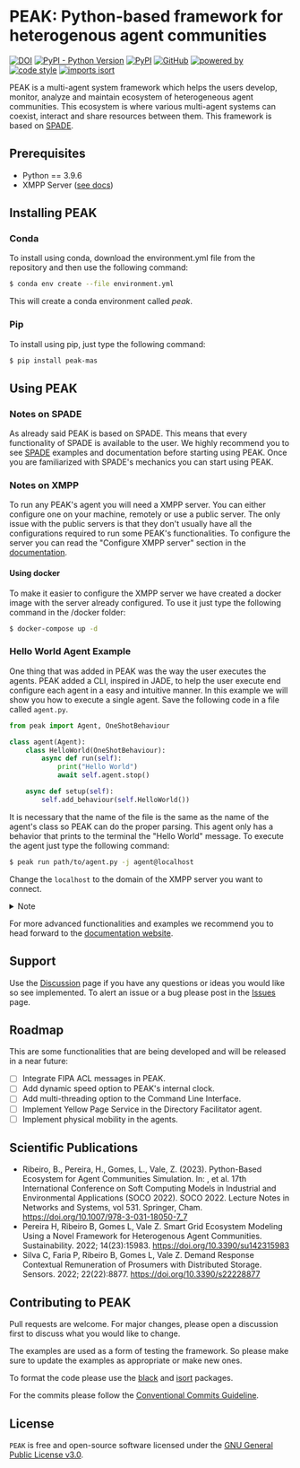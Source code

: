 # PEAK: Python-based framework for heterogenous agent communities

[![DOI](https://img.shields.io/badge/DOI-10.1007%2F978--3--031--18050--7__7-blue)](https://link.springer.com/chapter/10.1007/978-3-031-18050-7_7)
[![PyPI - Python Version](https://img.shields.io/pypi/pyversions/peak-mas)](https://pypi.org/project/peak-mas/)
[![PyPI](https://img.shields.io/pypi/v/peak-mas)](https://pypi.org/project/peak-mas/)
[![GitHub](https://img.shields.io/github/license/gecad-group/peak-mas)](https://github.com/gecad-group/peak-mas)
[![powered by](https://img.shields.io/static/v1?label=powered%20by&message=GECAD&color=177985&labelColor=de5d4a)](https://www.gecad.isep.ipp.pt/GECAD/Pages/Presentation/Home.aspx)
[![code style](https://img.shields.io/badge/code%20style-black-black)](https://github.com/psf/black)
[![imports isort](https://img.shields.io/static/v1?label=imports&message=isort&color=blue&labelColor=orange)](https://pycqa.github.io/isort/)

PEAK is a multi-agent system framework which helps the users develop, monitor, analyze and maintain ecosystem of heterogeneous agent communities. This ecosystem is  where various multi-agent systems can coexist, interact and share resources between them. 
This framework is based on <a href="https://spade-mas.readthedocs.io/en/latest/" target="_blank">SPADE</a>.


## Prerequisites

- Python == 3.9.6
- XMPP Server ([see docs](https://www.gecad.isep.ipp.pt/peak))


## Installing PEAK

### Conda

To install using conda, download the environment.yml file from the repository and then use the following command:
```bash
$ conda env create --file environment.yml	
```
This will create a conda environment called _peak_.

### Pip

To install using pip, just type the following command:
```bash
$ pip install peak-mas
```


## Using PEAK

### Notes on SPADE

As already said PEAK is based on SPADE. This means that every functionality of SPADE is available to the user. We highly recommend you to see <a href="https://spade-mas.readthedocs.io/en/latest/" target="_blank">SPADE</a> examples and documentation before starting using PEAK. Once you are familiarized with SPADE's mechanics you can start using PEAK.

### Notes on XMPP

To run any PEAK's agent you will need a XMPP server. You can either configure one on your machine, remotely or use a public server. The only issue with the public servers is that they don't usually have all the configurations required to run some PEAK's functionalities. To configure the server you can read the "Configure XMPP server" section in the <a href="http://www.gecad.isep.ipp.pt/peak" target="_blank">documentation</a>.

#### Using docker

To make it easier to configure the XMPP server we have created a docker image with the server already configured. To use it just type the following command in the /docker folder:

```bash
$ docker-compose up -d
```

### Hello World Agent Example

One thing that was added in PEAK was the way the user executes the agents. PEAK added a CLI, inspired in JADE, to help the user execute end configure each agent in a easy and intuitive manner.
In this example we will show you how to execute a single agent. Save the following code in a file called `agent.py`.

```python 
from peak import Agent, OneShotBehaviour

class agent(Agent):
    class HelloWorld(OneShotBehaviour):
        async def run(self):
            print("Hello World")
            await self.agent.stop()

    async def setup(self):
        self.add_behaviour(self.HelloWorld())
```
It is necessary that the name of the file is the same as the name of the agent's class so PEAK can do the proper parsing. This agent only has a behavior that prints to the terminal the "Hello World" message. To execute the agent just type the following command:
```bash 
$ peak run path/to/agent.py -j agent@localhost
```
Change the `localhost` to the domain of the XMPP server you want to connect.

<details><summary>Note</summary>
<p>

If you want to know more about each command we recommend reading the [documentation](http://www.gecad.isep.ipp.pt/peak) or using the `-h` option to see the help message.

</p>
</details>

For more advanced functionalities and examples we recommend you to head forward to the <a href="http://www.gecad.isep.ipp.pt/peak" target="_blank">documentation website</a>.


## Support

Use the <a href="https://github.com/gecad-group/peak-mas/discussions" target="_blank">Discussion</a> page if you have any questions or ideas you would like so see implemented.
To alert an issue or a bug please post in the <a href="https://github.com/gecad-group/peak-mas/issues" target="_blank">Issues</a> page.

## Roadmap

This are some functionalities that are being developed and will be released in a near future:
- [ ] Integrate FIPA ACL messages in PEAK.
- [ ] Add dynamic speed option to PEAK's internal clock.
- [ ] Add multi-threading option to the Command Line Interface.
- [ ] Implement Yellow Page Service in the Directory Facilitator agent.
- [ ] Implement physical mobility in the agents.

## Scientific Publications

- Ribeiro, B., Pereira, H., Gomes, L., Vale, Z. (2023). Python-Based Ecosystem for Agent Communities Simulation. In: , et al. 17th International Conference on Soft Computing Models in Industrial and Environmental Applications (SOCO 2022). SOCO 2022. Lecture Notes in Networks and Systems, vol 531. Springer, Cham. https://doi.org/10.1007/978-3-031-18050-7_7
- Pereira H, Ribeiro B, Gomes L, Vale Z. Smart Grid Ecosystem Modeling Using a Novel Framework for Heterogenous Agent Communities. Sustainability. 2022; 14(23):15983. https://doi.org/10.3390/su142315983
- Silva C, Faria P, Ribeiro B, Gomes L, Vale Z. Demand Response Contextual Remuneration of Prosumers with Distributed Storage. Sensors. 2022; 22(22):8877. https://doi.org/10.3390/s22228877


## Contributing to PEAK

Pull requests are welcome. For major changes, please open a discussion first to discuss what you would like to change.

The examples are used as a form of testing the framework. So please make sure to update the examples as appropriate or make new ones. 

To format the code please use the <a href="https://pypi.org/project/black/" target="_blank">black</a> and <a href="https://pypi.org/project/isort/" target="_blank">isort</a> packages. 

For the commits please follow the <a href="www.conventionalcommits.org" target="_blank">Conventional Commits Guideline</a>.

## License

`PEAK` is free and open-source software licensed under the <a href="https://github.com/gecad-group/peak-mas/blob/develop/LICENSE" target="_blank">GNU General Public License v3.0</a>.
